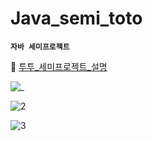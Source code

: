 # Java_semi_toto

**`자바 세미프로젝트`**


🔎 [투투_세미프로젝트_설명](https://www.notion.so/solveloper/Tour-Together-a0e77be0a1244959a9450dfb9bb1584e)


![_](https://user-images.githubusercontent.com/60641833/142145649-ce1fac51-f834-4c12-af76-aacf8be618ab.jpg)


![2](https://user-images.githubusercontent.com/60641833/142146649-1213cd70-2ef9-491e-a243-4c36dbc56c69.png)


![3](https://user-images.githubusercontent.com/60641833/142146652-f1d4a7eb-95ad-4ceb-a1af-1451f9025e72.png)

